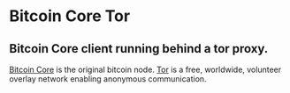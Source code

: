 Bitcoin Core Tor
=====

Bitcoin Core client running behind a tor proxy.
------------

[Bitcoin Core](https://bitcoin.org/en/bitcoin-core/) is the original bitcoin node.
[Tor](https://www.torproject.org/) is a free, worldwide, volunteer overlay network enabling anonymous communication.
